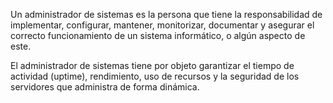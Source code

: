 Un administrador de sistemas es la persona que tiene la responsabilidad de implementar, configurar, mantener, monitorizar, documentar y asegurar el correcto funcionamiento de un sistema informático, o algún aspecto de este.

El administrador de sistemas tiene por objeto garantizar el tiempo de actividad (uptime), rendimiento, uso de recursos y la seguridad de los servidores que administra de forma dinámica.
